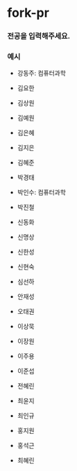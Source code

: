 # fork-pr

### 전공을 입력해주세요.

### 예시
* 강동주: 컴퓨터과학

* 김요한
* 김상원
* 김예원 
* 김은혜
* 김지은
* 김혜준
* 박경태
* 박인수: 컴퓨터과학
* 박진철
* 신동화
* 신명상
* 신한성
* 신현숙
* 심선하
* 안재성
* 오태권
* 이상묵
* 이장원
* 이주용
* 이준섭
* 전혜린
* 최윤지
* 최인규
* 홍지원
* 홍석근
* 최혜린
